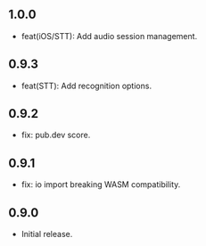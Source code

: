 ## 1.0.0
* feat(iOS/STT): Add audio session management.

## 0.9.3
* feat(STT): Add recognition options.

## 0.9.2
* fix: pub.dev score.

## 0.9.1
* fix: io import breaking WASM compatibility.

## 0.9.0

* Initial release.
